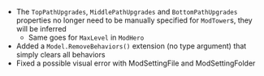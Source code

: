 - The `TopPathUpgrades`, `MiddlePathUpgrades` and `BottomPathUpgrades` properties no longer need to be manually specified for `ModTower`s, they will be inferred
  - Same goes for `MaxLevel` in `ModHero`
- Added a `Model.RemoveBehaviors()` extension (no type argument) that simply clears all behaviors
- Fixed a possible visual error with ModSettingFile and ModSettingFolder